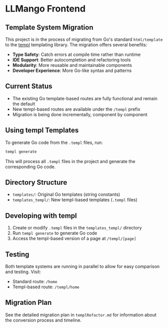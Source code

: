 # LLMango Frontend

## Template System Migration

This project is in the process of migrating from Go's standard `html/template` to the [templ](https://templ.guide) templating library. The migration offers several benefits:

- **Type Safety**: Catch errors at compile time rather than runtime
- **IDE Support**: Better autocompletion and refactoring tools
- **Modularity**: More reusable and maintainable components 
- **Developer Experience**: More Go-like syntax and patterns

## Current Status

- The existing Go template-based routes are fully functional and remain the default
- New templ-based routes are available under the `/templ` prefix
- Migration is being done incrementally, component by component

## Using templ Templates

To generate Go code from the `.templ` files, run:

```bash
templ generate
```

This will process all `.templ` files in the project and generate the corresponding Go code.

## Directory Structure

- `templates/`: Original Go templates (string constants)
- `templates_templ/`: New templ-based templates (`.templ` files)

## Developing with templ

1. Create or modify `.templ` files in the `templates_templ/` directory
2. Run `templ generate` to generate Go code
3. Access the templ-based version of a page at `/templ/[page]` 

## Testing

Both template systems are running in parallel to allow for easy comparison and testing. Visit:

- Standard route: `/home`
- Templ-based route: `/templ/home`

## Migration Plan

See the detailed migration plan in `templRefactor.md` for information about the conversion process and timeline. 